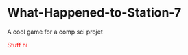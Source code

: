 # What-Happened-to-Station-7
A cool game for a comp sci projet

<div id="thing" style="color:#f00">
Stuff
hi
</div>
